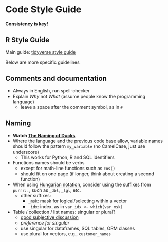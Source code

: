 # Code Style Guide

**Consistency is key!**


## R Style Guide

Main guide: [tidyverse style guide](http://style.tidyverse.org/)

Below are more specific guidelines


## Comments and documentation

- Always in English, run spell-checker
- Explain *Why* not *What* (assume people know the programming language)
    + leave a space after the comment symbol, as in `# `

## Naming

- **Watch [The Naming of Ducks](https://www.youtube.com/watch?v=YklKUuDpX5c)**
- Where the language and the previous code base allow, variable names should follow the pattern `my_variable` (no CamelCase, just use underscore)
    + This works for Python, R and SQL identifiers
- Functions names should be verbs
    + except for math-line functions such as `cos()`
    + should fit on one page (if longer, think about creating a second function)
- When using [Hungarian notation](https://en.wikipedia.org/wiki/Hungarian_notation), consider using the suffixes from `purrr::`, such as `_dbl`, `_lgl`, etc.
    + other suffixes: 
        + `_msk`: mask for logical/selecting within a vector
        + `_idx`: index, as in `var_idx <- which(var_msk)`
- Table / collection / list names: singular or plural?
    + [good subjective discussion](http://stackoverflow.com/questions/338156/table-naming-dilemma-singular-vs-plural-names)
    + *preference for singular*
    + use singular for dataframes, SQL tables, ORM classes
    + use plural for vectors, e.g.,  `customer_names`
